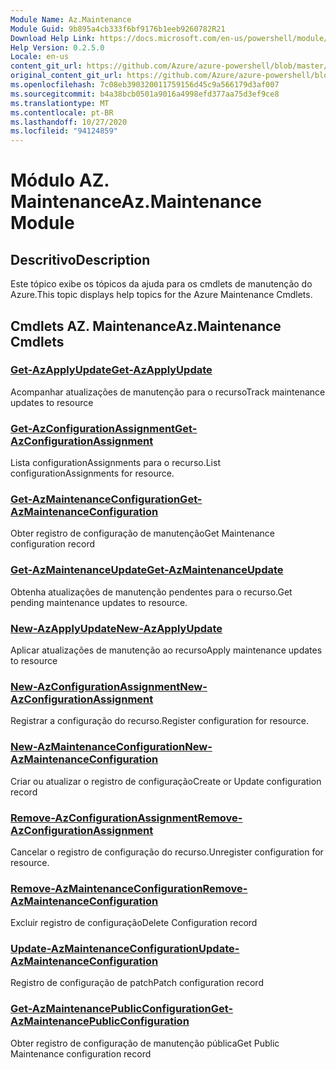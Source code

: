 ```yaml
---
Module Name: Az.Maintenance
Module Guid: 9b895a4cb333f6bf9176b1eeb9260782R21
Download Help Link: https://docs.microsoft.com/en-us/powershell/module/az.maintenance
Help Version: 0.2.5.0
Locale: en-us
content_git_url: https://github.com/Azure/azure-powershell/blob/master/src/Maintenance/Maintenance/help/Az.Maintenance.md
original_content_git_url: https://github.com/Azure/azure-powershell/blob/master/src/Maintenance/Maintenance/help/Az.Maintenance.md
ms.openlocfilehash: 7c08eb390320011759156d45c9a566179d3af007
ms.sourcegitcommit: b4a38bcb0501a9016a4998efd377aa75d3ef9ce8
ms.translationtype: MT
ms.contentlocale: pt-BR
ms.lasthandoff: 10/27/2020
ms.locfileid: "94124859"
---
```

# <span data-ttu-id="cc1d8-101">Módulo AZ. Maintenance</span><span class="sxs-lookup"><span data-stu-id="cc1d8-101">Az.Maintenance Module</span></span>
## <span data-ttu-id="cc1d8-102">Descritivo</span><span class="sxs-lookup"><span data-stu-id="cc1d8-102">Description</span></span>
<span data-ttu-id="cc1d8-103">Este tópico exibe os tópicos da ajuda para os cmdlets de manutenção do Azure.</span><span class="sxs-lookup"><span data-stu-id="cc1d8-103">This topic displays help topics for the Azure Maintenance Cmdlets.</span></span>

## <span data-ttu-id="cc1d8-104">Cmdlets AZ. Maintenance</span><span class="sxs-lookup"><span data-stu-id="cc1d8-104">Az.Maintenance Cmdlets</span></span>
### [<span data-ttu-id="cc1d8-105">Get-AzApplyUpdate</span><span class="sxs-lookup"><span data-stu-id="cc1d8-105">Get-AzApplyUpdate</span></span>](Get-AzApplyUpdate.md)
<span data-ttu-id="cc1d8-106">Acompanhar atualizações de manutenção para o recurso</span><span class="sxs-lookup"><span data-stu-id="cc1d8-106">Track maintenance updates to resource</span></span>

### [<span data-ttu-id="cc1d8-107">Get-AzConfigurationAssignment</span><span class="sxs-lookup"><span data-stu-id="cc1d8-107">Get-AzConfigurationAssignment</span></span>](Get-AzConfigurationAssignment.md)
<span data-ttu-id="cc1d8-108">Lista configurationAssignments para o recurso.</span><span class="sxs-lookup"><span data-stu-id="cc1d8-108">List configurationAssignments for resource.</span></span>

### [<span data-ttu-id="cc1d8-109">Get-AzMaintenanceConfiguration</span><span class="sxs-lookup"><span data-stu-id="cc1d8-109">Get-AzMaintenanceConfiguration</span></span>](Get-AzMaintenanceConfiguration.md)
<span data-ttu-id="cc1d8-110">Obter registro de configuração de manutenção</span><span class="sxs-lookup"><span data-stu-id="cc1d8-110">Get Maintenance configuration record</span></span>

### [<span data-ttu-id="cc1d8-111">Get-AzMaintenanceUpdate</span><span class="sxs-lookup"><span data-stu-id="cc1d8-111">Get-AzMaintenanceUpdate</span></span>](Get-AzMaintenanceUpdate.md)
<span data-ttu-id="cc1d8-112">Obtenha atualizações de manutenção pendentes para o recurso.</span><span class="sxs-lookup"><span data-stu-id="cc1d8-112">Get pending maintenance updates to resource.</span></span>

### [<span data-ttu-id="cc1d8-113">New-AzApplyUpdate</span><span class="sxs-lookup"><span data-stu-id="cc1d8-113">New-AzApplyUpdate</span></span>](New-AzApplyUpdate.md)
<span data-ttu-id="cc1d8-114">Aplicar atualizações de manutenção ao recurso</span><span class="sxs-lookup"><span data-stu-id="cc1d8-114">Apply maintenance updates to resource</span></span>

### [<span data-ttu-id="cc1d8-115">New-AzConfigurationAssignment</span><span class="sxs-lookup"><span data-stu-id="cc1d8-115">New-AzConfigurationAssignment</span></span>](New-AzConfigurationAssignment.md)
<span data-ttu-id="cc1d8-116">Registrar a configuração do recurso.</span><span class="sxs-lookup"><span data-stu-id="cc1d8-116">Register configuration for resource.</span></span>

### [<span data-ttu-id="cc1d8-117">New-AzMaintenanceConfiguration</span><span class="sxs-lookup"><span data-stu-id="cc1d8-117">New-AzMaintenanceConfiguration</span></span>](New-AzMaintenanceConfiguration.md)
<span data-ttu-id="cc1d8-118">Criar ou atualizar o registro de configuração</span><span class="sxs-lookup"><span data-stu-id="cc1d8-118">Create or Update configuration record</span></span>

### [<span data-ttu-id="cc1d8-119">Remove-AzConfigurationAssignment</span><span class="sxs-lookup"><span data-stu-id="cc1d8-119">Remove-AzConfigurationAssignment</span></span>](Remove-AzConfigurationAssignment.md)
<span data-ttu-id="cc1d8-120">Cancelar o registro de configuração do recurso.</span><span class="sxs-lookup"><span data-stu-id="cc1d8-120">Unregister configuration for resource.</span></span>

### [<span data-ttu-id="cc1d8-121">Remove-AzMaintenanceConfiguration</span><span class="sxs-lookup"><span data-stu-id="cc1d8-121">Remove-AzMaintenanceConfiguration</span></span>](Remove-AzMaintenanceConfiguration.md)
<span data-ttu-id="cc1d8-122">Excluir registro de configuração</span><span class="sxs-lookup"><span data-stu-id="cc1d8-122">Delete Configuration record</span></span>

### [<span data-ttu-id="cc1d8-123">Update-AzMaintenanceConfiguration</span><span class="sxs-lookup"><span data-stu-id="cc1d8-123">Update-AzMaintenanceConfiguration</span></span>](Update-AzMaintenanceConfiguration.md)
<span data-ttu-id="cc1d8-124">Registro de configuração de patch</span><span class="sxs-lookup"><span data-stu-id="cc1d8-124">Patch configuration record</span></span>

### [<span data-ttu-id="cc1d8-125">Get-AzMaintenancePublicConfiguration</span><span class="sxs-lookup"><span data-stu-id="cc1d8-125">Get-AzMaintenancePublicConfiguration</span></span>](Get-AzMaintenancePublicConfiguration.md)
<span data-ttu-id="cc1d8-126">Obter registro de configuração de manutenção pública</span><span class="sxs-lookup"><span data-stu-id="cc1d8-126">Get Public Maintenance configuration record</span></span>

